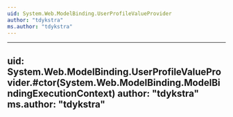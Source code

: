 ```yaml
---
uid: System.Web.ModelBinding.UserProfileValueProvider
author: "tdykstra"
ms.author: "tdykstra"
---
```


---
uid: System.Web.ModelBinding.UserProfileValueProvider.#ctor(System.Web.ModelBinding.ModelBindingExecutionContext)
author: "tdykstra"
ms.author: "tdykstra"
---
